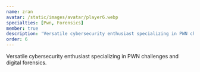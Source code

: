 ```yaml
---
name: zran
avatar: /static/images/avatar/player6.webp
specialties: [Pwn, Forensics]
member: true
description: 'Versatile cybersecurity enthusiast specializing in PWN challenges and digital forensics.'
order: 6
---
```


Versatile cybersecurity enthusiast specializing in PWN challenges and digital forensics.
